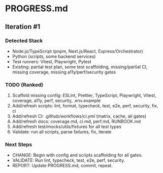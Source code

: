 # PROGRESS.md

## Iteration #1

### Detected Stack
- Node.js/TypeScript (pnpm, Next.js/React, Express/Orchestrator)
- Python (scripts, some backend services)
- Test runners: Vitest, Playwright, Pytest
- Existing: partial test plan, some test scaffolding, missing/partial CI, missing coverage, missing a11y/perf/security gates

### TODO (Ranked)
1. Scaffold missing config: ESLint, Prettier, TypeScript, Playwright, Vitest, coverage, a11y, perf, security, .env.example
2. Add/refresh scripts: lint, format, typecheck, test, e2e, perf, security, fix, ci
3. Add/refresh CI: .github/workflows/ci.yml (matrix, cache, all gates)
4. Add/refresh docs: coverage.md, ci.md, perf.md, RUNBOOK.md
5. Add/refresh test/mocks/utils/fixtures for all test types
6. Validate: run all scripts, parse failures, fix, iterate

### Next Steps
- CHANGE: Begin with config and scripts scaffolding for all gates.
- VALIDATE: Run lint, typecheck, test, e2e, perf, security.
- REPORT: Update PROGRESS.md, commit, repeat.

